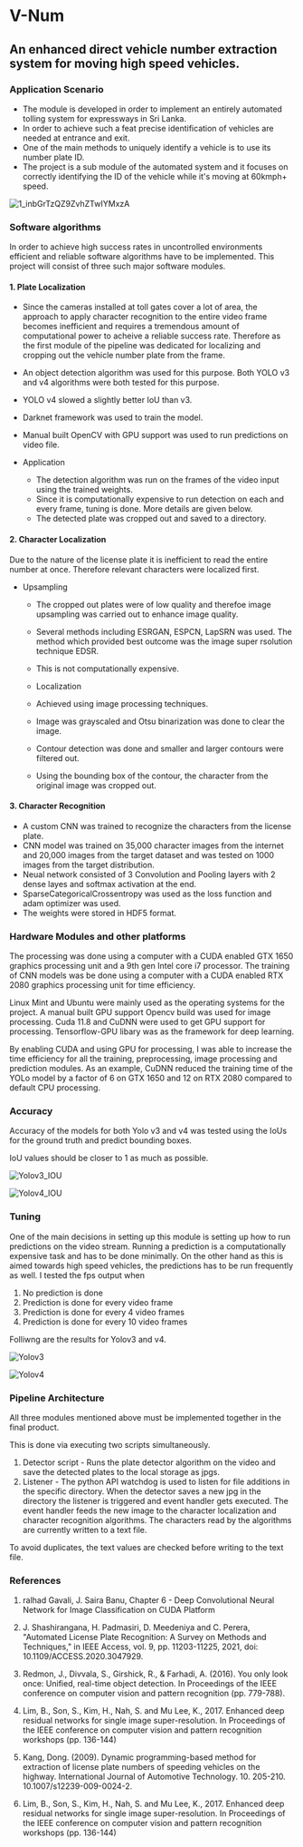 # **V-Num**

## An enhanced direct vehicle number extraction system for moving high speed vehicles.

### Application Scenario

- The module is developed in order to implement an entirely automated tolling system for expressways in Sri Lanka.
- In order to achieve such a feat precise identification of vehicles are needed at entrance and exit.
- One of the main methods to uniquely identify a vehicle is to use its number plate ID.
- The project is a sub module of the automated system and it focuses on correctly identifying the ID of the vehicle while it's moving at 60kmph+ speed.

![1_inbGrTzQZ9ZvhZTwIYMxzA](https://user-images.githubusercontent.com/80534358/191065587-50dc0cc0-aa51-47f4-a872-ce3fb337a6e6.png)

### Software algorithms

In order to achieve high success rates in uncontrolled environments efficient and reliable software algorithms have to be implemented. This project will consist of three such major software modules.

#### 1. Plate Localization

- Since the cameras installed at toll gates cover a lot of area, the approach to apply character recognition to the entire video frame becomes inefficient and requires a tremendous amount of computational power to acheive a reliable success rate. Therefore as the first module of the pipeline was dedicated for localizing and cropping out the vehicle number plate from the frame.
- An object detection algorithm was used for this purpose. Both YOLO v3 and v4 algorithms were both tested for this purpose.
- YOLO v4 slowed a slightly better IoU than v3.
- Darknet framework was used to train the model.
- Manual built OpenCV with GPU support was used to run predictions on video file.

- Application
   - The detection algorithm was run on the frames of the video input using the trained weights.
   - Since it is computationally expensive to run detection on each and every frame, tuning is done. More details are given below.
   - The detected plate was cropped out and saved to a directory.

#### 2. Character Localization

Due to the nature of the license plate it is inefficient to read the entire number at once. Therefore relevant characters were localized first.

- Upsampling
   - The cropped out plates were of low quality and therefoe image upsampling was carried out to enhance image quality. 
   - Several methods including ESRGAN, ESPCN, LapSRN was used. The method which provided best outcome was the image super rsolution technique EDSR.
   - This is not computationally expensive.
   
  - Localization
   - Achieved using image processing techniques.
   - Image was grayscaled and Otsu binarization was done to clear the image.
   - Contour detection was done and smaller and larger contours were filtered out. 
   - Using the bounding box of the contour, the character from the original image was cropped out.

#### 3. Character Recognition

- A custom CNN was trained to recognize the characters from the license plate.
- CNN model was trained on 35,000 character images from the internet and 20,000 images from the target dataset and was tested on 1000 images from the target distribution.
- Neual network consisted of 3 Convolution and Pooling layers with 2 dense layes and softmax activation at the end.
- SparseCategoricalCrossentropy was used as the loss function and adam optimizer was used.
- The weights were stored in HDF5 format.
   
### Hardware Modules and other platforms

The processing was done using a computer with a CUDA enabled GTX 1650 graphics processing unit and a 9th gen Intel core i7 processor.
The training of CNN models was be done using a computer with a CUDA enabled RTX 2080 graphics processing unit for time efficiency.

Linux Mint and Ubuntu were mainly used as the operating systems for the project.
A manual built GPU support Opencv build was used for image processing.
Cuda 11.8 and CuDNN were used to get GPU support for processing.
Tensorflow-GPU libary was as the framework for deep learning.

By enabling CUDA and using GPU for processing, I was able to increase the time efficiency for all the training, preprocessing, image processing and prediction modules.
As an example, CuDNN reduced the training time of the YOLo model by a factor of 6 on GTX 1650 and 12 on RTX 2080 compared to default CPU processing.


### Accuracy

Accuracy of the models for both Yolo v3 and v4 was tested using the IoUs for the ground truth and predict bounding boxes.

IoU values should be closer to 1 as much as possible.

![Yolov3_IOU](https://user-images.githubusercontent.com/80534358/201886496-2175e4fe-fab2-4933-ae0d-7ac0fcbce56a.png)

![Yolov4_IOU](https://user-images.githubusercontent.com/80534358/201886523-c51a5bf1-de88-482f-a573-9e78ee7c4b91.png)

### Tuning

One of the main decisions in setting up this module is setting up how to run predictions on the video stream. Running a prediction is a computationally expensive task and has to be done minimally. On the other hand as this is aimed towards high speed vehicles, the predictions has to be run frequently as well.
I tested the fps output when 
1. No prediction is done
2. Prediction is done for every video frame
3. Prediction is done for every 4 video frames
4. Prediction is done for every 10 video frames

Folliwng are the results for Yolov3 and v4.


![Yolov3](https://user-images.githubusercontent.com/80534358/201687814-8244204f-635b-4673-b2dc-dfb43e29e17d.png)

![Yolov4](https://user-images.githubusercontent.com/80534358/201687865-8870d744-1c49-4a1f-988f-72d56cc8847d.png)


### Pipeline Architecture

All three modules mentioned above must be implemented together in the final product.

This is done via executing two scripts simultaneously. 

1. Detector script - Runs the plate detector algorithm on the video and save the detected plates to the local storage as jpgs.
2. Listener - The python API watchdog is used to listen for file additions in the specific directory. When the detector saves a new jpg in the directory the listener is triggered and event handler gets executed. The event handler feeds the new image to the character localization and character recognition algorithms.
The characters read by the algorithms are currently written to a text file.

To avoid duplicates, the text values are checked before writing to the text file.


### References

1. ralhad Gavali, J. Saira Banu,
Chapter 6 - Deep Convolutional Neural Network for Image Classification on CUDA Platform

2. J. Shashirangana, H. Padmasiri, D. Meedeniya and C. Perera, "Automated License Plate Recognition: A Survey on Methods and Techniques," in IEEE Access, vol. 9, pp. 11203-11225, 2021, doi: 10.1109/ACCESS.2020.3047929.

3. Redmon, J., Divvala, S., Girshick, R., & Farhadi, A. (2016). You only look once: Unified, real-time object detection. In Proceedings of the IEEE conference on computer vision and pattern recognition (pp. 779-788).

4. Lim, B., Son, S., Kim, H., Nah, S. and Mu Lee, K., 2017. Enhanced deep residual networks for single image super-resolution. In Proceedings of the IEEE conference on computer vision and pattern recognition workshops (pp. 136-144)

5. Kang, Dong. (2009). Dynamic programming-based method for extraction of license plate numbers of speeding vehicles on the highway. International Journal of Automotive Technology. 10. 205-210. 10.1007/s12239-009-0024-2.

6. Lim, B., Son, S., Kim, H., Nah, S. and Mu Lee, K., 2017. Enhanced deep residual networks for single image super-resolution. In Proceedings of the IEEE conference on computer vision and pattern recognition workshops (pp. 136-144)
